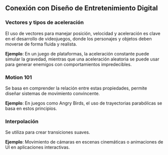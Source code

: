 ## Conexión con Diseño de Entretenimiento Digital
### Vectores y tipos de aceleración
El uso de vectores para manejar posición, velocidad y aceleración es clave en el desarrollo de videojuegos, donde los personajes y objetos deben moverse de forma fluida y realista.

**Ejemplo**: En un juego de plataformas, la aceleración constante puede simular la gravedad, mientras que una aceleración aleatoria se puede usar para generar enemigos con comportamientos impredecibles.
### Motion 101
Se basa en comprender la relación entre estas propiedades, permite diseñar sistemas de movimiento convincente. 

**Ejemplo**: En juegos como Angry Birds, el uso de trayectorias parabólicas se basa en estos principios.
### Interpolación
Se utiliza para crear transiciones suaves.

**Ejemplo**: Movimiento de cámaras en escenas cinemáticas o animaciones de UI en aplicaciones interactivas.
